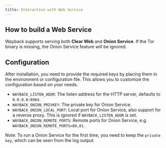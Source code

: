 ```yaml
---
title: Interactive with Web Service
---
```


## How to build a Web Service

Wayback supports serving both **Clear Web** and **Onion Service**. If the Tor binary is missing, the Onion Service feature will be ignored.

## Configuration

After installation, you need to provide the required keys by placing them in the environment or configuration file. This allows you to customize the configuration based on your needs.

- `WAYBACK_LISTEN_ADDR`: The listen address for the HTTP server, defaults to `0.0.0.0:8964`.
- `WAYBACK_ONION_PRIVKEY`: The private key for Onion Service.
- `WAYBACK_ONION_LOCAL_PORT`: Local port for Onion Service, also support for a reverse proxy. This is ignored if `WAYBACK_LISTEN_ADDR` is set.
- `WAYBACK_ONION_REMOTE_PORTS`: Remote ports for Onion Service, e.g. `WAYBACK_ONION_REMOTE_PORTS=80,81`.

Note: To run a Onion Service for the first time, you need to keep the `private key`, which can be seen from the log output.
